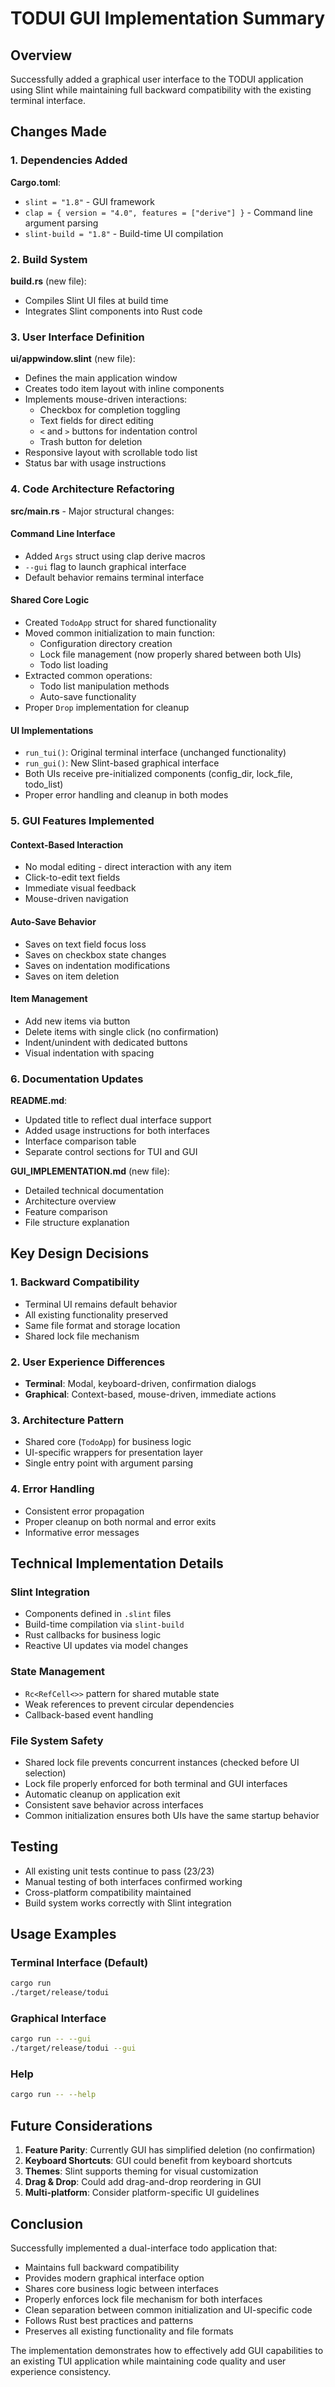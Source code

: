 # TODUI GUI Implementation Summary

## Overview

Successfully added a graphical user interface to the TODUI application using Slint while maintaining full backward compatibility with the existing terminal interface.

## Changes Made

### 1. Dependencies Added

**Cargo.toml**:
- `slint = "1.8"` - GUI framework
- `clap = { version = "4.0", features = ["derive"] }` - Command line argument parsing
- `slint-build = "1.8"` - Build-time UI compilation

### 2. Build System

**build.rs** (new file):
- Compiles Slint UI files at build time
- Integrates Slint components into Rust code

### 3. User Interface Definition

**ui/appwindow.slint** (new file):
- Defines the main application window
- Creates todo item layout with inline components
- Implements mouse-driven interactions:
  - Checkbox for completion toggling
  - Text fields for direct editing
  - `<` and `>` buttons for indentation control
  - Trash button for deletion
- Responsive layout with scrollable todo list
- Status bar with usage instructions

### 4. Code Architecture Refactoring

**src/main.rs** - Major structural changes:

#### Command Line Interface
- Added `Args` struct using clap derive macros
- `--gui` flag to launch graphical interface
- Default behavior remains terminal interface

#### Shared Core Logic
- Created `TodoApp` struct for shared functionality
- Moved common initialization to main function:
  - Configuration directory creation
  - Lock file management (now properly shared between both UIs)
  - Todo list loading
- Extracted common operations:
  - Todo list manipulation methods
  - Auto-save functionality
- Proper `Drop` implementation for cleanup

#### UI Implementations
- `run_tui()`: Original terminal interface (unchanged functionality)
- `run_gui()`: New Slint-based graphical interface
- Both UIs receive pre-initialized components (config_dir, lock_file, todo_list)
- Proper error handling and cleanup in both modes

### 5. GUI Features Implemented

#### Context-Based Interaction
- No modal editing - direct interaction with any item
- Click-to-edit text fields
- Immediate visual feedback
- Mouse-driven navigation

#### Auto-Save Behavior
- Saves on text field focus loss
- Saves on checkbox state changes
- Saves on indentation modifications
- Saves on item deletion

#### Item Management
- Add new items via button
- Delete items with single click (no confirmation)
- Indent/unindent with dedicated buttons
- Visual indentation with spacing

### 6. Documentation Updates

**README.md**:
- Updated title to reflect dual interface support
- Added usage instructions for both interfaces
- Interface comparison table
- Separate control sections for TUI and GUI

**GUI_IMPLEMENTATION.md** (new file):
- Detailed technical documentation
- Architecture overview
- Feature comparison
- File structure explanation

## Key Design Decisions

### 1. Backward Compatibility
- Terminal UI remains default behavior
- All existing functionality preserved
- Same file format and storage location
- Shared lock file mechanism

### 2. User Experience Differences
- **Terminal**: Modal, keyboard-driven, confirmation dialogs
- **Graphical**: Context-based, mouse-driven, immediate actions

### 3. Architecture Pattern
- Shared core (`TodoApp`) for business logic
- UI-specific wrappers for presentation layer
- Single entry point with argument parsing

### 4. Error Handling
- Consistent error propagation
- Proper cleanup on both normal and error exits
- Informative error messages

## Technical Implementation Details

### Slint Integration
- Components defined in `.slint` files
- Build-time compilation via `slint-build`
- Rust callbacks for business logic
- Reactive UI updates via model changes

### State Management
- `Rc<RefCell<>>` pattern for shared mutable state
- Weak references to prevent circular dependencies
- Callback-based event handling

### File System Safety
- Shared lock file prevents concurrent instances (checked before UI selection)
- Lock file properly enforced for both terminal and GUI interfaces
- Automatic cleanup on application exit
- Consistent save behavior across interfaces
- Common initialization ensures both UIs have the same startup behavior

## Testing

- All existing unit tests continue to pass (23/23)
- Manual testing of both interfaces confirmed working
- Cross-platform compatibility maintained
- Build system works correctly with Slint integration

## Usage Examples

### Terminal Interface (Default)
```bash
cargo run
./target/release/todui
```

### Graphical Interface
```bash
cargo run -- --gui
./target/release/todui --gui
```

### Help
```bash
cargo run -- --help
```

## Future Considerations

1. **Feature Parity**: Currently GUI has simplified deletion (no confirmation)
2. **Keyboard Shortcuts**: GUI could benefit from keyboard shortcuts
3. **Themes**: Slint supports theming for visual customization
4. **Drag & Drop**: Could add drag-and-drop reordering in GUI
5. **Multi-platform**: Consider platform-specific UI guidelines

## Conclusion

Successfully implemented a dual-interface todo application that:
- Maintains full backward compatibility
- Provides modern graphical interface option
- Shares core business logic between interfaces
- Properly enforces lock file mechanism for both interfaces
- Clean separation between common initialization and UI-specific code
- Follows Rust best practices and patterns
- Preserves all existing functionality and file formats

The implementation demonstrates how to effectively add GUI capabilities to an existing TUI application while maintaining code quality and user experience consistency.